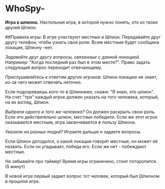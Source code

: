 # WhoSpy-
**Игра в шпиона.**
Настольная игра, в которой нужно понять, кто из твоих друзей Шпион.

##Правила игры:
В игре участвуют местные и Шпион.
Передавайте друг другу телефон, чтобы узнать свои роли.
Всем местным будет сообщена локация, Шпиону -нет.

*Задавайте друг другу вопросы, связанные с данной локацией.*
Например: "Когда последний раз был в этом месте?".
Право задать следующий вопрос переходит отвечающему.

*Прислушивайтесь к ответам других игроков:*
Шпион локацию не знает, из-за чего может отвечать неточно.

Если подозреваешь кого-то в Шпионаже, скажи: "Я знаю, кто шпион".
На счет "три" каждый игрок должен указать на того человека,
который, на их взгляд, Шпион.

*Выбрали одного и того же человека?*
Он должен раскрыть свою роль. Если это действительно шпион, местные победили.
Если же этот игрок оказывается местным, игра заканчивается в пользу Шпиона.

*Указали на разных людей?*
Играете дальше и задаете вопросы.

Если Шпион догодался, о какой локации говорят местные, он может её назвать.
Если он угадывает, победа его. Если же нет - побеждают местные.

Не забывайте про таймер! Время игры ограничено, стоит поторопится. (5 минут)

В новой игре первый задает вопрос тот человек, который был Шпионом в прошлой игре.

